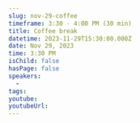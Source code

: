 ```yaml
---
slug: nov-29-coffee
timeframe: 3:30 - 4:00 PM (30 min)
title: Coffee break
datetime: 2023-11-29T15:30:00.000Z
date: Nov 29, 2023
time: 3:30 PM
isChild: false
hasPage: false
speakers:
  -
tags:
youtube:
youtubeUrl:
---
```

